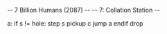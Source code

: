 -- 7 Billion Humans (2087) --
-- 7: Collation Station --

a:
if s != hole:
	step s
	pickup c
	jump a
endif
drop


